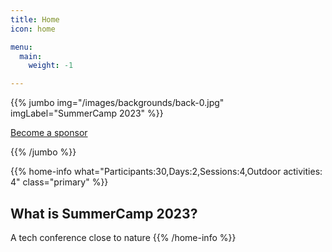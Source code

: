 ```yaml
---
title: Home
icon: home

menu:
  main:
    weight: -1

---
```

{{% jumbo img="/images/backgrounds/back-0.jpg" imgLabel="SummerCamp 2023" %}}

<a class="btn primary btn-lg" style="margin-top: 1em;" href="/summercamp-2023-deck.pdf" target="_blank">Become a sponsor</a>

{{% /jumbo %}}

{{% home-info what="Participants:30,Days:2,Sessions:4,Outdoor activities: 4" class="primary" %}}
## What is SummerCamp 2023?

A tech conference close to nature
{{% /home-info %}}
